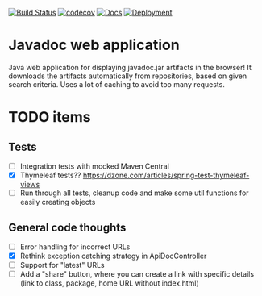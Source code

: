 [![Build Status](https://travis-ci.com/GreenT13/javadoc-web-application.svg?branch=master)](https://travis-ci.com/GreenT13/javadoc-web-application)
[![codecov](https://codecov.io/gh/GreenT13/javadoc-web-application/branch/master/graph/badge.svg)](https://codecov.io/gh/GreenT13/javadoc-web-application)
[![Docs](https://img.shields.io/badge/docs-Github%20Pages-blue)](https://greent13.github.io/javadoc-web-application/)
[![Deployment](https://img.shields.io/badge/deployment-Heroku-brightgreen)](https://javadoc-web-application.herokuapp.com/)

# Javadoc web application
Java web application for displaying javadoc.jar artifacts in the browser! It downloads the artifacts automatically
from repositories, based on given search criteria. Uses a lot of caching to avoid too many requests.

# TODO items

## Tests
- [ ] Integration tests with mocked Maven Central
- [x] Thymeleaf tests?? https://dzone.com/articles/spring-test-thymeleaf-views
- [ ] Run through all tests, cleanup code and make some util functions for easily creating objects

## General code thoughts
- [ ] Error handling for incorrect URLs
- [x] Rethink exception catching strategy in ApiDocController
- [ ] Support for "latest" URLs
- [ ] Add a "share" button, where you can create a link with specific details (link to class, package, home URL without index.html)
